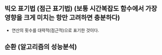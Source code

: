 ## 빅오 표기법 (점근 표기법) (보통 시간복잡도 함수에서 가장 영향을 크게 미치는 항만 고려하면 충분하다)

- 연산의 횟수를 대략적(점근적)으로 표기한 것이다.

## 순환 (알고리즘의 성능분석)


